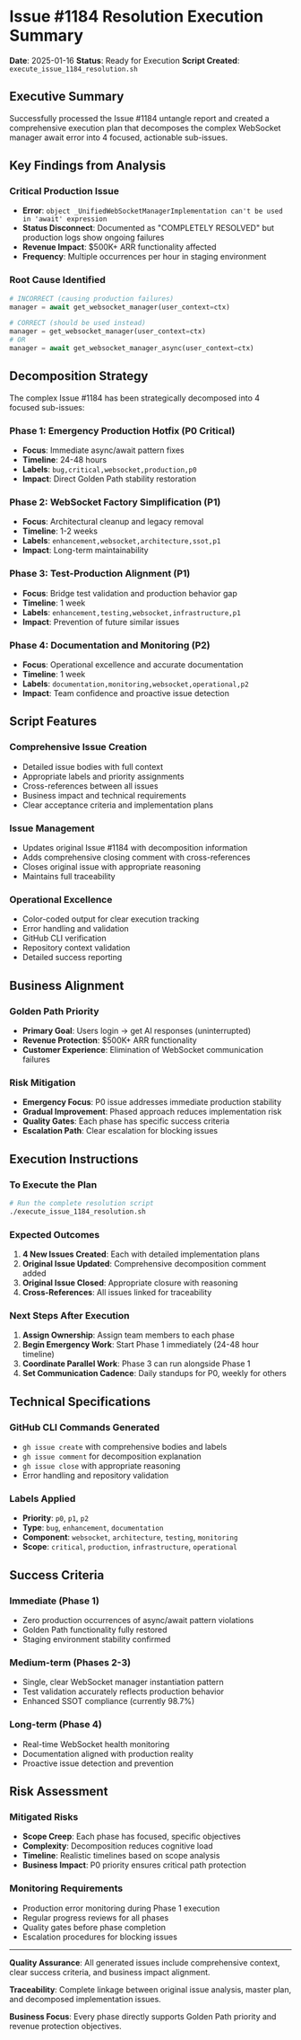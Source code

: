 # Issue #1184 Resolution Execution Summary

**Date**: 2025-01-16
**Status**: Ready for Execution
**Script Created**: `execute_issue_1184_resolution.sh`

## Executive Summary

Successfully processed the Issue #1184 untangle report and created a comprehensive execution plan that decomposes the complex WebSocket manager await error into 4 focused, actionable sub-issues.

## Key Findings from Analysis

### Critical Production Issue
- **Error**: `object _UnifiedWebSocketManagerImplementation can't be used in 'await' expression`
- **Status Disconnect**: Documented as "COMPLETELY RESOLVED" but production logs show ongoing failures
- **Revenue Impact**: $500K+ ARR functionality affected
- **Frequency**: Multiple occurrences per hour in staging environment

### Root Cause Identified
```python
# INCORRECT (causing production failures)
manager = await get_websocket_manager(user_context=ctx)

# CORRECT (should be used instead)
manager = get_websocket_manager(user_context=ctx)
# OR
manager = await get_websocket_manager_async(user_context=ctx)
```

## Decomposition Strategy

The complex Issue #1184 has been strategically decomposed into 4 focused sub-issues:

### Phase 1: Emergency Production Hotfix (P0 Critical)
- **Focus**: Immediate async/await pattern fixes
- **Timeline**: 24-48 hours
- **Labels**: `bug,critical,websocket,production,p0`
- **Impact**: Direct Golden Path stability restoration

### Phase 2: WebSocket Factory Simplification (P1)
- **Focus**: Architectural cleanup and legacy removal
- **Timeline**: 1-2 weeks
- **Labels**: `enhancement,websocket,architecture,ssot,p1`
- **Impact**: Long-term maintainability

### Phase 3: Test-Production Alignment (P1)
- **Focus**: Bridge test validation and production behavior gap
- **Timeline**: 1 week
- **Labels**: `enhancement,testing,websocket,infrastructure,p1`
- **Impact**: Prevention of future similar issues

### Phase 4: Documentation and Monitoring (P2)
- **Focus**: Operational excellence and accurate documentation
- **Timeline**: 1 week
- **Labels**: `documentation,monitoring,websocket,operational,p2`
- **Impact**: Team confidence and proactive issue detection

## Script Features

### Comprehensive Issue Creation
- Detailed issue bodies with full context
- Appropriate labels and priority assignments
- Cross-references between all issues
- Business impact and technical requirements
- Clear acceptance criteria and implementation plans

### Issue Management
- Updates original Issue #1184 with decomposition information
- Adds comprehensive closing comment with cross-references
- Closes original issue with appropriate reasoning
- Maintains full traceability

### Operational Excellence
- Color-coded output for clear execution tracking
- Error handling and validation
- GitHub CLI verification
- Repository context validation
- Detailed success reporting

## Business Alignment

### Golden Path Priority
- **Primary Goal**: Users login → get AI responses (uninterrupted)
- **Revenue Protection**: $500K+ ARR functionality
- **Customer Experience**: Elimination of WebSocket communication failures

### Risk Mitigation
- **Emergency Focus**: P0 issue addresses immediate production stability
- **Gradual Improvement**: Phased approach reduces implementation risk
- **Quality Gates**: Each phase has specific success criteria
- **Escalation Path**: Clear escalation for blocking issues

## Execution Instructions

### To Execute the Plan
```bash
# Run the complete resolution script
./execute_issue_1184_resolution.sh
```

### Expected Outcomes
1. **4 New Issues Created**: Each with detailed implementation plans
2. **Original Issue Updated**: Comprehensive decomposition comment added
3. **Original Issue Closed**: Appropriate closure with reasoning
4. **Cross-References**: All issues linked for traceability

### Next Steps After Execution
1. **Assign Ownership**: Assign team members to each phase
2. **Begin Emergency Work**: Start Phase 1 immediately (24-48 hour timeline)
3. **Coordinate Parallel Work**: Phase 3 can run alongside Phase 1
4. **Set Communication Cadence**: Daily standups for P0, weekly for others

## Technical Specifications

### GitHub CLI Commands Generated
- `gh issue create` with comprehensive bodies and labels
- `gh issue comment` for decomposition explanation
- `gh issue close` with appropriate reasoning
- Error handling and repository validation

### Labels Applied
- **Priority**: `p0`, `p1`, `p2`
- **Type**: `bug`, `enhancement`, `documentation`
- **Component**: `websocket`, `architecture`, `testing`, `monitoring`
- **Scope**: `critical`, `production`, `infrastructure`, `operational`

## Success Criteria

### Immediate (Phase 1)
- Zero production occurrences of async/await pattern violations
- Golden Path functionality fully restored
- Staging environment stability confirmed

### Medium-term (Phases 2-3)
- Single, clear WebSocket manager instantiation pattern
- Test validation accurately reflects production behavior
- Enhanced SSOT compliance (currently 98.7%)

### Long-term (Phase 4)
- Real-time WebSocket health monitoring
- Documentation aligned with production reality
- Proactive issue detection and prevention

## Risk Assessment

### Mitigated Risks
- **Scope Creep**: Each phase has focused, specific objectives
- **Complexity**: Decomposition reduces cognitive load
- **Timeline**: Realistic timelines based on scope analysis
- **Business Impact**: P0 priority ensures critical path protection

### Monitoring Requirements
- Production error monitoring during Phase 1 execution
- Regular progress reviews for all phases
- Quality gates before phase completion
- Escalation procedures for blocking issues

---

**Quality Assurance**: All generated issues include comprehensive context, clear success criteria, and business impact alignment.

**Traceability**: Complete linkage between original issue analysis, master plan, and decomposed implementation issues.

**Business Focus**: Every phase directly supports Golden Path priority and revenue protection objectives.